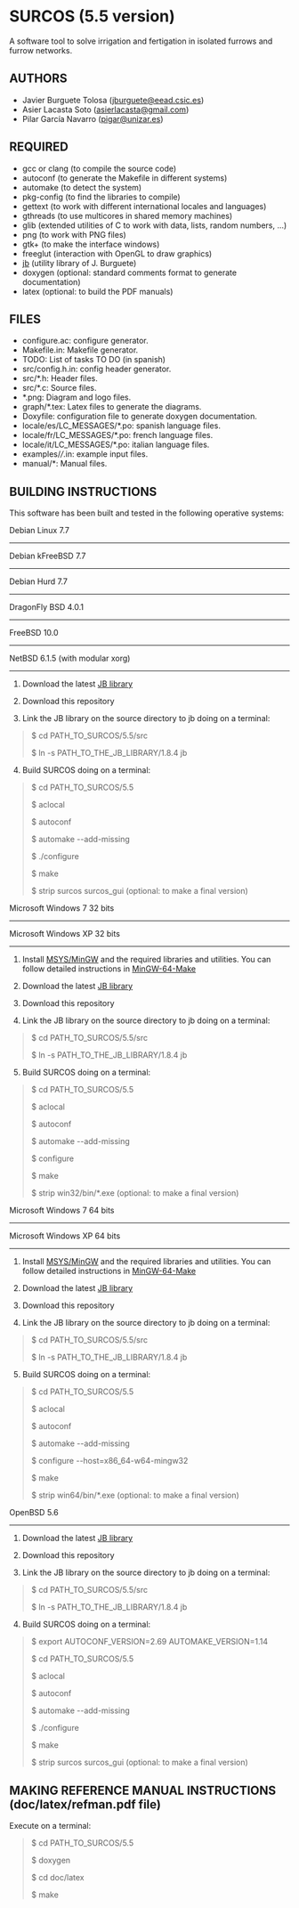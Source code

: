 SURCOS (5.5 version)
====================

A software tool to solve irrigation and fertigation in isolated furrows and
furrow networks.

AUTHORS
-------

* Javier Burguete Tolosa (jburguete@eead.csic.es)
* Asier Lacasta Soto (asierlacasta@gmail.com)
* Pilar García Navarro (pigar@unizar.es)

REQUIRED
--------

* gcc or clang (to compile the source code)
* autoconf (to generate the Makefile in different systems)
* automake (to detect the system)
* pkg-config (to find the libraries to compile)
* gettext (to work with different international locales and languages)
* gthreads (to use multicores in shared memory machines)
* glib (extended utilities of C to work with data, lists, random numbers, ...)
* png (to work with PNG files)
* gtk+ (to make the interface windows)
* freeglut (interaction with OpenGL to draw graphics)
* [jb](https://github.com/jburguete/jb.git) (utility library of J. Burguete)
* doxygen (optional: standard comments format to generate documentation)
* latex (optional: to build the PDF manuals)

FILES
-----

* configure.ac: configure generator.
* Makefile.in: Makefile generator.
* TODO: List of tasks TO DO (in spanish)
* src/config.h.in: config header generator.
* src/*.h: Header files.
* src/*.c: Source files.
* *.png: Diagram and logo files.
* graph/*.tex: Latex files to generate the diagrams.
* Doxyfile: configuration file to generate doxygen documentation.
* locale/es/LC_MESSAGES/*.po: spanish language files.
* locale/fr/LC_MESSAGES/*.po: french language files.
* locale/it/LC_MESSAGES/*.po: italian language files.
* examples/*/*.in: example input files.
* manual/*: Manual files.

BUILDING INSTRUCTIONS
---------------------

This software has been built and tested in the following operative systems:

Debian Linux 7.7
________________
Debian kFreeBSD 7.7
___________________
Debian Hurd 7.7
_______________
DragonFly BSD 4.0.1
___________________
FreeBSD 10.0
____________
NetBSD 6.1.5 (with modular xorg)
________________________________

1. Download the latest [JB library](https://github.com/jburguete/jb)

2. Download this repository

3. Link the JB library on the source directory to jb doing on a terminal:
> $ cd PATH_TO_SURCOS/5.5/src
>
> $ ln -s PATH_TO_THE_JB_LIBRARY/1.8.4 jb

4. Build SURCOS doing on a terminal:
> $ cd PATH_TO_SURCOS/5.5
>
> $ aclocal
>
> $ autoconf
>
> $ automake --add-missing
>
> $ ./configure
>
> $ make
>
> $ strip surcos surcos_gui (optional: to make a final version)

Microsoft Windows 7 32 bits
___________________________
Microsoft Windows XP 32 bits
____________________________

1. Install [MSYS/MinGW](http://www.mingw.org) and the required libraries and
utilities. You can follow detailed instructions in
[MinGW-64-Make](https://github.com/jburguete/MinGW-64-Make)

2. Download the latest [JB library](https://github.com/jburguete/jb)

3. Download this repository

4. Link the JB library on the source directory to jb doing on a terminal:
> $ cd PATH_TO_SURCOS/5.5/src
>
> $ ln -s PATH_TO_THE_JB_LIBRARY/1.8.4 jb

5. Build SURCOS doing on a terminal:
> $ cd PATH_TO_SURCOS/5.5
>
> $ aclocal
>
> $ autoconf
>
> $ automake --add-missing
>
> $ configure
>
> $ make
>
> $ strip win32/bin/*.exe (optional: to make a final version)

Microsoft Windows 7 64 bits
___________________________
Microsoft Windows XP 64 bits
____________________________

1. Install [MSYS/MinGW](http://www.mingw.org) and the required libraries and
utilities. You can follow detailed instructions in
[MinGW-64-Make](https://github.com/jburguete/MinGW-64-Make)

2. Download the latest [JB library](https://github.com/jburguete/jb)

3. Download this repository

4. Link the JB library on the source directory to jb doing on a terminal:
> $ cd PATH_TO_SURCOS/5.5/src
>
> $ ln -s PATH_TO_THE_JB_LIBRARY/1.8.4 jb

5. Build SURCOS doing on a terminal:
> $ cd PATH_TO_SURCOS/5.5
>
> $ aclocal
>
> $ autoconf
>
> $ automake --add-missing
>
> $ configure --host=x86_64-w64-mingw32
>
> $ make
>
> $ strip win64/bin/*.exe (optional: to make a final version)

OpenBSD 5.6
___________

1. Download the latest [JB library](https://github.com/jburguete/jb)

2. Download this repository

3. Link the JB library on the source directory to jb doing on a terminal:
> $ cd PATH_TO_SURCOS/5.5/src
>
> $ ln -s PATH_TO_THE_JB_LIBRARY/1.8.4 jb

4. Build SURCOS doing on a terminal:
> $ export AUTOCONF_VERSION=2.69 AUTOMAKE_VERSION=1.14
>
> $ cd PATH_TO_SURCOS/5.5
>
> $ aclocal
>
> $ autoconf
>
> $ automake --add-missing
>
> $ ./configure
>
> $ make
>
> $ strip surcos surcos_gui (optional: to make a final version)

MAKING REFERENCE MANUAL INSTRUCTIONS (doc/latex/refman.pdf file)
----------------------------------------------------------------

Execute on a terminal:
> $ cd PATH_TO_SURCOS/5.5
>
> $ doxygen
>
> $ cd doc/latex
>
> $ make
